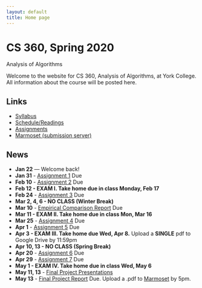 ```yaml
---
layout: default
title: Home page
---
```


# CS 360, Spring 2020

<div id="subtitle">Analysis of Algorithms</div>

Welcome to the website for CS 360, Analysis of Algorithms, at York College.  All information about the course will be posted here.

## Links

* [Syllabus](syllabus.html)
* [Schedule/Readings](schedule.html)
* [Assignments](assign/index.html)
* [Marmoset (submission server)](https://cs.ycp.edu/marmoset)

## News

* **Jan 22** &mdash; Welcome back!
* **Jan 31** - [Assignment 1](assign/assign01.html) Due
* **Feb 10** - [Assignment 2](assign/assign02.html) Due
* **Feb 12 - EXAM I. Take home due in class Monday, Feb 17**
* **Feb 24** - [Assignment 3](assign/assign03.html) Due
* **Mar 2, 4, 6 - NO CLASS (Winter Break)**
* **Mar 10** - [Empirical Comparison Report](assign/emp_comp.html) Due
* **Mar 11 - EXAM II. Take home due in class Mon, Mar 16**
* **Mar 25** - [Assignment 4](assign/assign04.html) Due
* **Apr 1** - [Assignment 5](assign/assign05.html) Due
* **Apr 3 - EXAM III. Take home due Wed, Apr 8.** Upload a **SINGLE** pdf to Google Drive by 11:59pm
* **Apr 10, 13 - NO CLASS (Spring Break)**
* **Apr 20** - [Assignment 6](assign/assign06.html) Due
* **Apr 29** - [Assignment 7](assign/assign07.html) Due
* **May 1 - EXAM IV. Take home due in class Wed, May 6**
* **May 11, 13** - [Final Project Presentations](assign/finalproj.html) 
* **May 13** - [Final Project Report](assign/finalproj.html) Due. Upload a .pdf to [Marmoset](https://cs.ycp.edu/marmoset/login) by 5pm.
